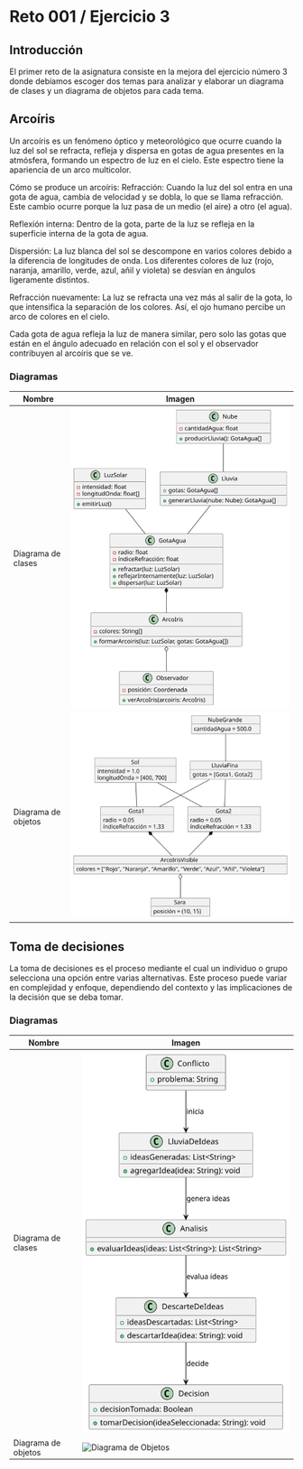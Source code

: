 # Reto 001 / Ejercicio 3

## Introducción
El primer reto de la asignatura consiste en la mejora del ejercicio número 3 donde debíamos escoger dos temas para analizar y elaborar un diagrama de clases y un diagrama de objetos para cada tema.  

## Arcoíris

Un arcoíris es un fenómeno óptico y meteorológico que ocurre cuando la luz del sol se refracta, refleja y dispersa en gotas de agua presentes en la atmósfera, formando un espectro de luz en el cielo. Este espectro tiene la apariencia de un arco multicolor.

Cómo se produce un arcoíris:
Refracción: Cuando la luz del sol entra en una gota de agua, cambia de velocidad y se dobla, lo que se llama refracción. Este cambio ocurre porque la luz pasa de un medio (el aire) a otro (el agua).

Reflexión interna: Dentro de la gota, parte de la luz se refleja en la superficie interna de la gota de agua.

Dispersión: La luz blanca del sol se descompone en varios colores debido a la diferencia de longitudes de onda. Los diferentes colores de luz (rojo, naranja, amarillo, verde, azul, añil y violeta) se desvían en ángulos ligeramente distintos.

Refracción nuevamente: La luz se refracta una vez más al salir de la gota, lo que intensifica la separación de los colores. Así, el ojo humano percibe un arco de colores en el cielo.

Cada gota de agua refleja la luz de manera similar, pero solo las gotas que están en el ángulo adecuado en relación con el sol y el observador contribuyen al arcoíris que se ve.


### Diagramas

| Nombre                      | Imagen                                                         |
|-----------------------------|----------------------------------------------------------------|
| Diagrama de clases  | ![Diagrama de Clases ](/entregas/patinoSara/ArcoirisClases.svg)             |
| Diagrama de objetos | ![Diagrama de Objetos ](/entregas/patinoSara/ArcoirisObjetos.svg)           |


## Toma de decisiones

La toma de decisiones es el proceso mediante el cual un individuo o grupo selecciona una opción entre varias alternativas. Este proceso puede variar en complejidad y enfoque, dependiendo del contexto y las implicaciones de la decisión que se deba tomar. 

### Diagramas

| Nombre                      | Imagen                                                         |
|-----------------------------|----------------------------------------------------------------|
| Diagrama de clases  | ![Diagrama de Clases ](/entregas/patinoSara/TomaDecisionesClases.svg)             |
| Diagrama de objetos | ![Diagrama de Objetos ](/entregas/patinoSara/omaDecisionesObjetos.svg)           |
